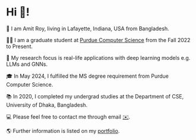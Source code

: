 # Hi 👋!

🌱 I am Amit Roy, living in Lafayette, Indiana, USA from Bangladesh.

👨‍🎓 I am a graduate student at [Purdue Computer Science](https://www.cs.purdue.edu/) from the Fall 2022 to Present.

🧐 My research focus is real-life applications with deep learning models e.g. LLMs and GNNs. 

🎓 In May 2024, I fulfilled the MS degree requirement from Purdue Computer Science.

📚 In 2020, I completed my undergrad studies at the Department of CSE, University of Dhaka, Bangladesh.

💻 Please feel free to contact me through email [✉️](mailto:roy206@purdue.edu).

🌎 Further information is listed on my [portfolio](https://amitroy7781.github.io/).
